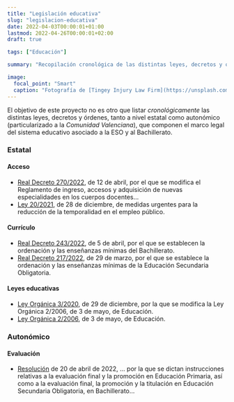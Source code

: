 ```yaml
---
title: "Legislación educativa"
slug: "legislacion-educativa"
date: 2022-04-03T00:00:01+01:00
lastmod: 2022-04-26T00:00:01+02:00
draft: true

tags: ["Educación"]

summary: "Recopilación cronológica de las distintas leyes, decretos y órdenes, tanto a nivel estatal como autonómico (particularizado a la *Comunidad Valenciana*), que componen el marco legal del sistema educativo asociado a la ESO y al Bachillerato."

image:
  focal_point: "Smart"
  caption: "Fotografía de [Tingey Injury Law Firm](https://unsplash.com/@tingeyinjurylawfirm), disponible en [Unsplash](https://unsplash.com/photos/DZpc4UY8ZtY)."
---
```


El objetivo de este proyecto no es otro que listar *cronológicamente* las distintas leyes, decretos y órdenes, tanto a nivel estatal como autonómico (particularizado a la *Comunidad Valenciana*), que componen el marco legal del sistema educativo asociado a la ESO y al Bachillerato.

### Estatal

#### Acceso

- [Real Decreto 270/2022](https://www.boe.es/eli/es/rd/2022/04/12/270), de 12 de abril, por el que se modifica el Reglamento de ingreso, accesos y adquisición de nuevas especialidades en los cuerpos docentes...
- [Ley 20/2021](https://www.boe.es/eli/es/l/2021/12/28/20/con), de 28 de diciembre, de medidas urgentes para la reducción de la temporalidad en el empleo público.

#### Currículo

- [Real Decreto 243/2022](https://www.boe.es/diario_boe/txt.php?id=BOE-A-2022-5521), de 5 de abril, por el que se establecen la ordenación y las enseñanzas mínimas del Bachillerato.
- [Real Decreto 217/2022](https://www.boe.es/eli/es/rd/2022/03/29/217), de 29 de marzo, por el que se establece la ordenación y las enseñanzas mínimas de la Educación Secundaria Obligatoria.

#### Leyes educativas

- [Ley Orgánica 3/2020](https://www.boe.es/eli/es/lo/2020/12/29/3), de 29 de diciembre, por la que se modifica la Ley Orgánica 2/2006, de 3 de mayo, de Educación.
- [Ley Orgánica 2/2006](https://www.boe.es/eli/es/lo/2006/05/03/2/con), de 3 de mayo, de Educación.

### Autonómico

#### Evaluación

- [Resolución](https://dogv.gva.es/datos/2022/04/26/pdf/2022_3449.pdf) de 20 de abril de 2022, ... por la que se dictan instrucciones relativas a la evaluación final y la promoción en Educación Primaria, así como a la evaluación final, la promoción y la titulación en Educación Secundaria Obligatoria, en Bachillerato...
